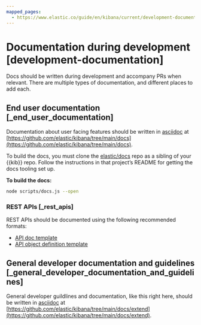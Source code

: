 ```yaml
---
mapped_pages:
  - https://www.elastic.co/guide/en/kibana/current/development-documentation.html
---
```


# Documentation during development [development-documentation]

Docs should be written during development and accompany PRs when relevant. There are multiple types of documentation, and different places to add each.


## End user documentation [_end_user_documentation]

Documentation about user facing features should be written in [asciidoc](http://asciidoc.org/) at [https://github.com/elastic/kibana/tree/main/docs](https://github.com/elastic/kibana/tree/main/docs).

To build the docs, you must clone the [elastic/docs](https://github.com/elastic/docs) repo as a sibling of your {{kib}} repo. Follow the instructions in that project’s README for getting the docs tooling set up.

**To build the docs:**

```bash
node scripts/docs.js --open
```


### REST APIs [_rest_apis]

REST APIs should be documented using the following recommended formats:

* [API doc template](https://raw.githubusercontent.com/elastic/docs/master/shared/api-ref-ex.asciidoc)
* [API object definition template](https://raw.githubusercontent.com/elastic/docs/master/shared/api-definitions-ex.asciidoc)


## General developer documentation and guidelines [_general_developer_documentation_and_guidelines]

General developer guildlines and documentation, like this right here, should be written in [asciidoc](http://asciidoc.org/) at [https://github.com/elastic/kibana/tree/main/docs/extend](https://github.com/elastic/kibana/tree/main/docs/extend).
